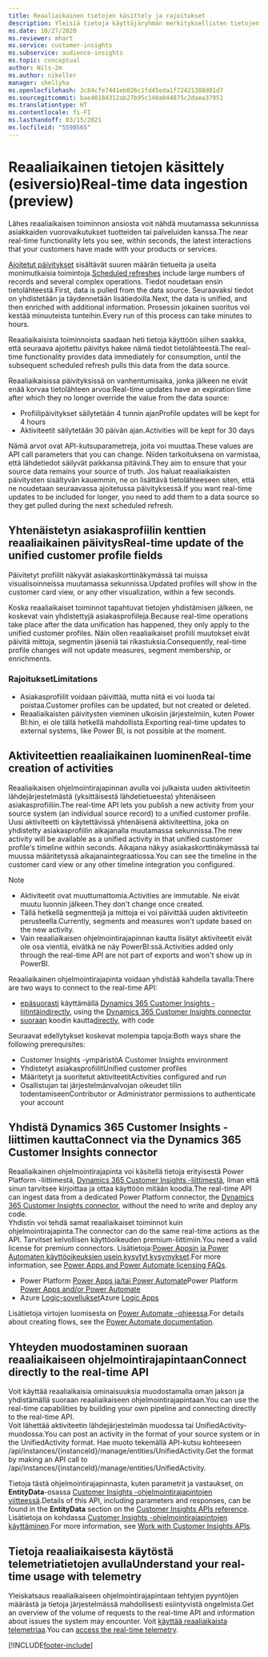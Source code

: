 ```yaml
---
title: Reaaliaikainen tietojen käsittely ja rajoitukset
description: Yleisiä tietoja käyttäjäryhmän merkityksellisten tietojen reaaliaikaisista ominaisuuksista
ms.date: 10/27/2020
ms.reviewer: mhart
ms.service: customer-insights
ms.subservice: audience-insights
ms.topic: conceptual
author: Nils-2m
ms.author: nikeller
manager: shellyha
ms.openlocfilehash: 3c84cfe7441eb026c1fd45eda1f72421388d01d7
ms.sourcegitcommit: bae40184312ab27b95c140a044875c2daea37951
ms.translationtype: HT
ms.contentlocale: fi-FI
ms.lasthandoff: 03/15/2021
ms.locfileid: "5598565"
---
```

# <a name="real-time-data-ingestion-preview"></a><span data-ttu-id="6e85c-103">Reaaliaikainen tietojen käsittely (esiversio)</span><span class="sxs-lookup"><span data-stu-id="6e85c-103">Real-time data ingestion (preview)</span></span>

<span data-ttu-id="6e85c-104">Lähes reaaliaikaisen toiminnon ansiosta voit nähdä muutamassa sekunnissa asiakkaiden vuorovaikutukset tuotteiden tai palveluiden kanssa.</span><span class="sxs-lookup"><span data-stu-id="6e85c-104">The near real-time functionality lets you see, within seconds, the latest interactions that your customers have made with your products or services.</span></span>

<span data-ttu-id="6e85c-105">[Ajoitetut päivitykset](system.md#schedule-tab) sisältävät suuren määrän tietueita ja useita monimutkaisia toimintoja.</span><span class="sxs-lookup"><span data-stu-id="6e85c-105">[Scheduled refreshes](system.md#schedule-tab) include large numbers of records and several complex operations.</span></span> <span data-ttu-id="6e85c-106">Tiedot noudetaan ensin tietolähteestä.</span><span class="sxs-lookup"><span data-stu-id="6e85c-106">First, data is pulled from the data source.</span></span> <span data-ttu-id="6e85c-107">Seuraavaksi tiedot on yhdistetään ja täydennetään lisätiedoilla.</span><span class="sxs-lookup"><span data-stu-id="6e85c-107">Next, the data is unified, and then enriched with additional information.</span></span> <span data-ttu-id="6e85c-108">Prosessin jokainen suoritus voi kestää minuuteista tunteihin.</span><span class="sxs-lookup"><span data-stu-id="6e85c-108">Every run of this process can take minutes to hours.</span></span>

<span data-ttu-id="6e85c-109">Reaaliaikaisista toiminnoista saadaan heti tietoja käyttöön siihen saakka, että seuraava ajoitettu päivitys hakee nämä tiedot tietolähteestä.</span><span class="sxs-lookup"><span data-stu-id="6e85c-109">The real-time functionality provides data immediately for consumption, until the subsequent scheduled refresh pulls this data from the data source.</span></span>

<span data-ttu-id="6e85c-110">Reaaliaikaisissa päivityksissä on vanhentumisaika, jonka jälkeen ne eivät enää korvaa tietolähteen arvoa:</span><span class="sxs-lookup"><span data-stu-id="6e85c-110">Real-time updates have an expiration time after which they no longer override the value from the data source:</span></span>

- <span data-ttu-id="6e85c-111">Profiilipäivitykset säilytetään 4 tunnin ajan</span><span class="sxs-lookup"><span data-stu-id="6e85c-111">Profile updates will be kept for 4 hours</span></span>
- <span data-ttu-id="6e85c-112">Aktiviteetit säilytetään 30 päivän ajan.</span><span class="sxs-lookup"><span data-stu-id="6e85c-112">Activities will be kept for 30 days</span></span>

<span data-ttu-id="6e85c-113">Nämä arvot ovat API-kutsuparametreja, joita voi muuttaa.</span><span class="sxs-lookup"><span data-stu-id="6e85c-113">These values are API call parameters that you can change.</span></span> <span data-ttu-id="6e85c-114">Niiden tarkoituksena on varmistaa, että lähdetiedot säilyvät paikkansa pitävinä.</span><span class="sxs-lookup"><span data-stu-id="6e85c-114">They aim to ensure that your source data remains your source of truth.</span></span> <span data-ttu-id="6e85c-115">Jos haluat reaaliaikaisten päivitysten sisältyvän kauemmin, ne on lisättävä tietolähteeseen siten, että ne noudetaan seuraavassa ajoitetussa päivityksessä.</span><span class="sxs-lookup"><span data-stu-id="6e85c-115">If you want real-time updates to be included for longer, you need to add them to a data source so they get pulled during the next scheduled refresh.</span></span>

## <a name="real-time-update-of-the-unified-customer-profile-fields"></a><span data-ttu-id="6e85c-116">Yhtenäistetyn asiakasprofiilin kenttien reaaliaikainen päivitys</span><span class="sxs-lookup"><span data-stu-id="6e85c-116">Real-time update of the unified customer profile fields</span></span>

<span data-ttu-id="6e85c-117">Päivitetyt profiilit näkyvät asiakaskorttinäkymässä tai muissa visualisoinneissa muutamassa sekunnissa.</span><span class="sxs-lookup"><span data-stu-id="6e85c-117">Updated profiles will show in the customer card view, or any other visualization, within a few seconds.</span></span>

<span data-ttu-id="6e85c-118">Koska reaaliaikaiset toiminnot tapahtuvat tietojen yhdistämisen jälkeen, ne koskevat vain yhdistettyjä asiakasprofiileja.</span><span class="sxs-lookup"><span data-stu-id="6e85c-118">Because real-time operations take place after the data unification has happened, they only apply to the unified customer profiles.</span></span> <span data-ttu-id="6e85c-119">Näin ollen reaaliaikaiset profiili muutokset eivät päivitä mittoja, segmentin jäseniä tai rikastuksia.</span><span class="sxs-lookup"><span data-stu-id="6e85c-119">Consequently, real-time profile changes will not update measures, segment membership, or enrichments.</span></span>

### <a name="limitations"></a><span data-ttu-id="6e85c-120">Rajoitukset</span><span class="sxs-lookup"><span data-stu-id="6e85c-120">Limitations</span></span>

- <span data-ttu-id="6e85c-121">Asiakasprofiilit voidaan päivittää, mutta niitä ei voi luoda tai poistaa.</span><span class="sxs-lookup"><span data-stu-id="6e85c-121">Customer profiles can be updated, but not created or deleted.</span></span>
- <span data-ttu-id="6e85c-122">Reaaliaikaisten päivitysten vieminen ulkoisiin järjestelmiin, kuten Power BI:hin, ei ole tällä hetkellä mahdollista.</span><span class="sxs-lookup"><span data-stu-id="6e85c-122">Exporting real-time updates to external systems, like Power BI, is not possible at the moment.</span></span>

## <a name="real-time-creation-of-activities"></a><span data-ttu-id="6e85c-123">Aktiviteettien reaaliaikainen luominen</span><span class="sxs-lookup"><span data-stu-id="6e85c-123">Real-time creation of activities</span></span>

<span data-ttu-id="6e85c-124">Reaaliaikaisen ohjelmointirajapinnan avulla voi julkaista uuden aktiviteetin lähdejärjestelmästä (yksittäisestä lähdetietueesta) yhtenäiseen asiakasprofiiliin.</span><span class="sxs-lookup"><span data-stu-id="6e85c-124">The real-time API lets you publish a new activity from your source system (an individual source record) to a unified customer profile.</span></span> <span data-ttu-id="6e85c-125">Uusi aktiviteetti on käytettävissä yhtenäisenä aktiviteettina, joka on yhdistetty asiakasprofiilin aikajanalla muutamassa sekunnissa.</span><span class="sxs-lookup"><span data-stu-id="6e85c-125">The new activity will be available as a unified activity in that unified customer profile's timeline within seconds.</span></span> <span data-ttu-id="6e85c-126">Aikajana näkyy asiakaskorttinäkymässä tai muussa määritetyssä aikajanaintegraatiossa.</span><span class="sxs-lookup"><span data-stu-id="6e85c-126">You can see the timeline in the customer card view or any other timeline integration you configured.</span></span>

> [!NOTE]
>
> - <span data-ttu-id="6e85c-127">Aktiviteetit ovat muuttumattomia.</span><span class="sxs-lookup"><span data-stu-id="6e85c-127">Activities are immutable.</span></span> <span data-ttu-id="6e85c-128">Ne eivät muutu luonnin jälkeen.</span><span class="sxs-lookup"><span data-stu-id="6e85c-128">They don't change once created.</span></span>
> - <span data-ttu-id="6e85c-129">Tällä hetkellä segmenttejä ja mittoja ei voi päivittää uuden aktiviteetin perusteella.</span><span class="sxs-lookup"><span data-stu-id="6e85c-129">Currently, segments and measures won't update based on the new activity.</span></span>
> - <span data-ttu-id="6e85c-130">Vain reaaliaikaisen ohjelmointirajapinnan kautta lisätyt aktiviteetit eivät ole osa vientiä, eivätkä ne näy PowerBI:ssä.</span><span class="sxs-lookup"><span data-stu-id="6e85c-130">Activities added only through the real-time API are not part of exports and won't show up in PowerBI.</span></span>

<span data-ttu-id="6e85c-131">Reaaliaikainen ohjelmointirajapinta voidaan yhdistää kahdella tavalla:</span><span class="sxs-lookup"><span data-stu-id="6e85c-131">There are two ways to connect to the real-time API:</span></span>

- <span data-ttu-id="6e85c-132">[epäsuorasti](#connect-via-the-dynamics-365-customer-insights-connector) käyttämällä [Dynamics 365 Customer Insights -liitintä](/connectors/customerinsights/)</span><span class="sxs-lookup"><span data-stu-id="6e85c-132">[indirectly](#connect-via-the-dynamics-365-customer-insights-connector), using the [Dynamics 365 Customer Insights connector](/connectors/customerinsights/)</span></span>
- <span data-ttu-id="6e85c-133">[suoraan](#connect-directly-to-the-real-time-api) koodin kautta</span><span class="sxs-lookup"><span data-stu-id="6e85c-133">[directly](#connect-directly-to-the-real-time-api), with code</span></span>

<span data-ttu-id="6e85c-134">Seuraavat edellytykset koskevat molempia tapoja:</span><span class="sxs-lookup"><span data-stu-id="6e85c-134">Both ways share the following prerequisites:</span></span>

- <span data-ttu-id="6e85c-135">Customer Insights -ympäristö</span><span class="sxs-lookup"><span data-stu-id="6e85c-135">A Customer Insights environment</span></span>
- <span data-ttu-id="6e85c-136">Yhdistetyt asiakasprofiilit</span><span class="sxs-lookup"><span data-stu-id="6e85c-136">Unified customer profiles</span></span>
- <span data-ttu-id="6e85c-137">Määritetyt ja suoritetut aktiviteetit</span><span class="sxs-lookup"><span data-stu-id="6e85c-137">Activities configured and run</span></span>
- <span data-ttu-id="6e85c-138">Osallistujan tai järjestelmänvalvojan oikeudet tilin todentamiseen</span><span class="sxs-lookup"><span data-stu-id="6e85c-138">Contributor or Administrator permissions to authenticate your account</span></span>

## <a name="connect-via-the-dynamics-365-customer-insights-connector"></a><span data-ttu-id="6e85c-139">Yhdistä Dynamics 365 Customer Insights -liittimen kautta</span><span class="sxs-lookup"><span data-stu-id="6e85c-139">Connect via the Dynamics 365 Customer Insights connector</span></span>

<span data-ttu-id="6e85c-140">Reaaliaikainen ohjelmointirajapinta voi käsitellä tietoja erityisestä Power Platform -liittimestä, [Dynamics 365 Customer Insights -liittimestä](/connectors/customerinsights/), ilman että sinun tarvitsee kirjoittaa ja ottaa käyttöön mitään koodia.</span><span class="sxs-lookup"><span data-stu-id="6e85c-140">The real-time API can ingest data from a dedicated Power Platform connector, the [Dynamics 365 Customer Insights connector](/connectors/customerinsights/), without the need to write and deploy any code.</span></span>    
<span data-ttu-id="6e85c-141">Yhdistin voi tehdä samat reaaliaikaiset toiminnot kuin ohjelmointirajapinta.</span><span class="sxs-lookup"><span data-stu-id="6e85c-141">The connector can do the same real-time actions as the API.</span></span> <span data-ttu-id="6e85c-142">Tarvitset kelvollisen käyttöoikeuden premium-liittimiin.</span><span class="sxs-lookup"><span data-stu-id="6e85c-142">You need a valid license for premium connectors.</span></span> <span data-ttu-id="6e85c-143">Lisätietoja:[Power Appsin ja Power Automaten käyttöoikeuksien usein kysytyt kysymykset](/power-platform/admin/powerapps-flow-licensing-faq).</span><span class="sxs-lookup"><span data-stu-id="6e85c-143">For more information, see [Power Apps and Power Automate licensing FAQs](/power-platform/admin/powerapps-flow-licensing-faq).</span></span>

- <span data-ttu-id="6e85c-144">Power Platform [Power Apps ja/tai Power Automate](/connectors/)</span><span class="sxs-lookup"><span data-stu-id="6e85c-144">Power Platform [Power Apps and/or Power Automate](/connectors/)</span></span>
- <span data-ttu-id="6e85c-145">Azure [Logic-sovellukset](/azure/connectors/apis-list)</span><span class="sxs-lookup"><span data-stu-id="6e85c-145">Azure [Logic Apps](/azure/connectors/apis-list)</span></span>

<span data-ttu-id="6e85c-146">Lisätietoja virtojen luomisesta on [Power Automate -ohjeessa](/power-automate/).</span><span class="sxs-lookup"><span data-stu-id="6e85c-146">For details about creating flows, see the [Power Automate documentation](/power-automate/).</span></span>

## <a name="connect-directly-to-the-real-time-api"></a><span data-ttu-id="6e85c-147">Yhteyden muodostaminen suoraan reaaliaikaiseen ohjelmointirajapintaan</span><span class="sxs-lookup"><span data-stu-id="6e85c-147">Connect directly to the real-time API</span></span>

<span data-ttu-id="6e85c-148">Voit käyttää reaaliaikaisia ominaisuuksia muodostamalla oman jakson ja yhdistämällä suoraan reaaliaikaiseen ohjelmointirajapintaan.</span><span class="sxs-lookup"><span data-stu-id="6e85c-148">You can use the real-time capabilities by building your own pipeline and connecting directly to the real-time API.</span></span>    
<span data-ttu-id="6e85c-149">Voit lähettää aktiviteetin lähdejärjestelmän muodossa tai UnifiedActivity-muodossa.</span><span class="sxs-lookup"><span data-stu-id="6e85c-149">You can post an activity in the format of your source system or in the UnifiedActivity format.</span></span> <span data-ttu-id="6e85c-150">Hae muoto tekemällä API-kutsu kohteeseen /api/instances/{instanceId}/manage/entities/UnifiedActivity.</span><span class="sxs-lookup"><span data-stu-id="6e85c-150">Get the format by making an API call to /api/instances/{instanceId}/manage/entities/UnifiedActivity.</span></span>

<span data-ttu-id="6e85c-151">Tietoja tästä ohjelmointirajapinnasta, kuten parametrit ja vastaukset, on **EntityData**-osassa [Customer Insights -ohjelmointirajapintojen viitteessä](https://developer.ci.ai.dynamics.com/api-details#api=CustomerInsights).</span><span class="sxs-lookup"><span data-stu-id="6e85c-151">Details of this API, including parameters and responses, can be found in the **EntityData** section on the [Customer Insights APIs reference](https://developer.ci.ai.dynamics.com/api-details#api=CustomerInsights).</span></span> <span data-ttu-id="6e85c-152">Lisätietoja on kohdassa [Customer Insights -ohjelmointirajapintojen käyttäminen](apis.md).</span><span class="sxs-lookup"><span data-stu-id="6e85c-152">For more information, see [Work with Customer Insights APIs](apis.md).</span></span>

## <a name="understand-your-real-time-usage-with-telemetry"></a><span data-ttu-id="6e85c-153">Tietoja reaaliaikaisesta käytöstä telemetriatietojen avulla</span><span class="sxs-lookup"><span data-stu-id="6e85c-153">Understand your real-time usage with telemetry</span></span>

<span data-ttu-id="6e85c-154">Yleiskatsaus reaaliaikaiseen ohjelmointirajapintaan tehtyjen pyyntöjen määrästä ja tietoja järjestelmässä mahdollisesti esiintyvistä ongelmista.</span><span class="sxs-lookup"><span data-stu-id="6e85c-154">Get an overview of the volume of requests to the real-time API and information about issues the system may encounter.</span></span> <span data-ttu-id="6e85c-155">Voit [käyttää reaaliaikaista telemetriaa](system.md#api-usage-tab).</span><span class="sxs-lookup"><span data-stu-id="6e85c-155">You can [access the real-time telemetry](system.md#api-usage-tab).</span></span> 


[!INCLUDE[footer-include](../includes/footer-banner.md)]